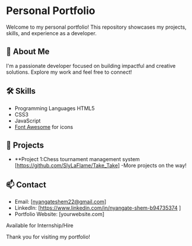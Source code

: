 # Personal Portfolio

Welcome to my personal portfolio! This repository showcases my projects, skills, and experience as a developer.

## 🚀 About Me

I'm a passionate developer focused on building impactful and creative solutions. Explore my work and feel free to connect!

## 🛠️ Skills

- Programming Languages
HTML5  
- CSS3  
- JavaScript  
- [Font Awesome](https://fontawesome.com/) for icons 


## 📂 Projects

- **Project 1:Chess tournament management system [https://github.com/SlyLaFlame/Take_Take]
-More projects on the way!


## 📫 Contact

- Email: [nyangateshem22@gmail.com]
- LinkedIn: [https://www.linkedin.com/in/nyangate-shem-b94735374 ]
- Portfolio Website: [yourwebsite.com]


Available for Internship/Hire


Thank you for visiting my portfolio!
